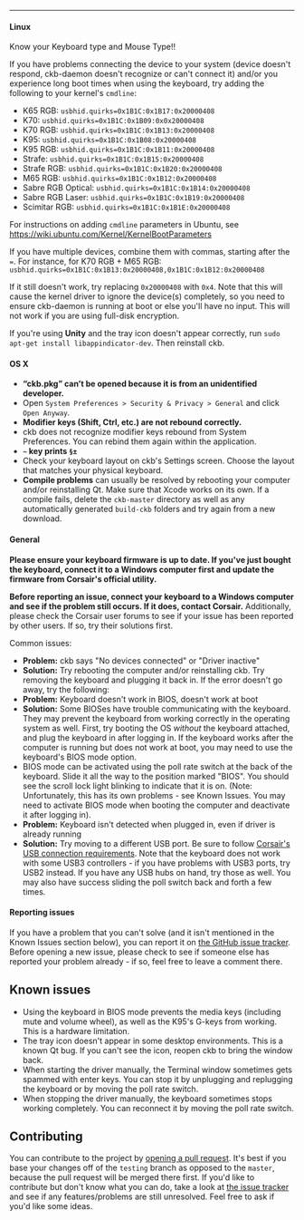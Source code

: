 ---------------

#### Linux
Know your Keyboard type and Mouse Type!!

If you have problems connecting the device to your system (device doesn't respond, ckb-daemon doesn't recognize or can't connect it) and/or you experience long boot times when using the keyboard, try adding the following to your kernel's `cmdline`:

* K65 RGB: `usbhid.quirks=0x1B1C:0x1B17:0x20000408`
* K70: `usbhid.quirks=0x1B1C:0x1B09:0x0x20000408`
* K70 RGB: `usbhid.quirks=0x1B1C:0x1B13:0x20000408`
* K95: `usbhid.quirks=0x1B1C:0x1B08:0x20000408`
* K95 RGB: `usbhid.quirks=0x1B1C:0x1B11:0x20000408`
* Strafe: `usbhid.quirks=0x1B1C:0x1B15:0x20000408`
* Strafe RGB: `usbhid.quirks=0x1B1C:0x1B20:0x20000408`
* M65 RGB: `usbhid.quirks=0x1B1C:0x1B12:0x20000408`
* Sabre RGB Optical: `usbhid.quirks=0x1B1C:0x1B14:0x20000408`
* Sabre RGB Laser: `usbhid.quirks=0x1B1C:0x1B19:0x20000408`
* Scimitar RGB: `usbhid.quirks=0x1B1C:0x1B1E:0x20000408`

For instructions on adding `cmdline` parameters in Ubuntu, see https://wiki.ubuntu.com/Kernel/KernelBootParameters

If you have multiple devices, combine them with commas, starting after the `=`. For instance, for K70 RGB + M65 RGB: `usbhid.quirks=0x1B1C:0x1B13:0x20000408,0x1B1C:0x1B12:0x20000408`

If it still doesn't work, try replacing `0x20000408` with `0x4`. Note that this will cause the kernel driver to ignore the device(s) completely, so you need to ensure ckb-daemon is running at boot or else you'll have no input. This will not work if you are using full-disk encryption.

If you're using **Unity** and the tray icon doesn't appear correctly, run `sudo apt-get install libappindicator-dev`. Then reinstall ckb.

#### OS X

- **“ckb.pkg” can’t be opened because it is from an unidentified developer.**
- Open `System Preferences > Security & Privacy > General` and click `Open Anyway`.
- **Modifier keys (Shift, Ctrl, etc.) are not rebound correctly.**
- ckb does not recognize modifier keys rebound from System Preferences. You can rebind them again within the application.
- **`~` key prints `§±`**
- Check your keyboard layout on ckb's Settings screen. Choose the layout that matches your physical keyboard.
- **Compile problems** can usually be resolved by rebooting your computer and/or reinstalling Qt. Make sure that Xcode works on its own. If a compile fails, delete the `ckb-master` directory as well as any automatically generated `build-ckb` folders and try again from a new download.

#### General

**Please ensure your keyboard firmware is up to date. If you've just bought the keyboard, connect it to a Windows computer first and update the firmware from Corsair's official utility.**

**Before reporting an issue, connect your keyboard to a Windows computer and see if the problem still occurs. If it does, contact Corsair.** Additionally, please check the Corsair user forums to see if your issue has been reported by other users. If so, try their solutions first.

Common issues:
- **Problem:** ckb says "No devices connected" or "Driver inactive"
- **Solution:** Try rebooting the computer and/or reinstalling ckb. Try removing the keyboard and plugging it back in. If the error doesn't go away, try the following:
- **Problem:** Keyboard doesn't work in BIOS, doesn't work at boot
- **Solution:** Some BIOSes have trouble communicating with the keyboard. They may prevent the keyboard from working correctly in the operating system as well. First, try booting the OS *without* the keyboard attached, and plug the keyboard in after logging in. If the keyboard works after the computer is running but does not work at boot, you may need to use the keyboard's BIOS mode option.
- BIOS mode can be activated using the poll rate switch at the back of the keyboard. Slide it all the way to the position marked "BIOS". You should see the scroll lock light blinking to indicate that it is on. (Note: Unfortunately, this has its own problems - see Known Issues. You may need to activate BIOS mode when booting the computer and deactivate it after logging in).
- **Problem:** Keyboard isn't detected when plugged in, even if driver is already running
- **Solution:** Try moving to a different USB port. Be sure to follow [Corsair's USB connection requirements](http://forum.corsair.com/v3/showthread.php?t=132322). Note that the keyboard does not work with some USB3 controllers - if you have problems with USB3 ports, try USB2 instead. If you have any USB hubs on hand, try those as well. You may also have success sliding the poll switch back and forth a few times.

#### Reporting issues

If you have a problem that you can't solve (and it isn't mentioned in the Known Issues section below), you can report it on [the GitHub issue tracker](https://github.com/ccMSC/ckb/issues). Before opening a new issue, please check to see if someone else has reported your problem already - if so, feel free to leave a comment there.

Known issues
------------

- Using the keyboard in BIOS mode prevents the media keys (including mute and volume wheel), as well as the K95's G-keys from working. This is a hardware limitation.
- The tray icon doesn't appear in some desktop environments. This is a known Qt bug. If you can't see the icon, reopen ckb to bring the window back.
- When starting the driver manually, the Terminal window sometimes gets spammed with enter keys. You can stop it by unplugging and replugging the keyboard or by moving the poll rate switch.
- When stopping the driver manually, the keyboard sometimes stops working completely. You can reconnect it by moving the poll rate switch.

Contributing
------------

You can contribute to the project by [opening a pull request](https://github.com/ccMSC/ckb/pulls). It's best if you base your changes off of the `testing` branch as opposed to the `master`, because the pull request will be merged there first. If you'd like to contribute but don't know what you can do, take a look at [the issue tracker](https://github.com/ccMSC/ckb/issues) and see if any features/problems are still unresolved. Feel free to ask if you'd like some ideas.
